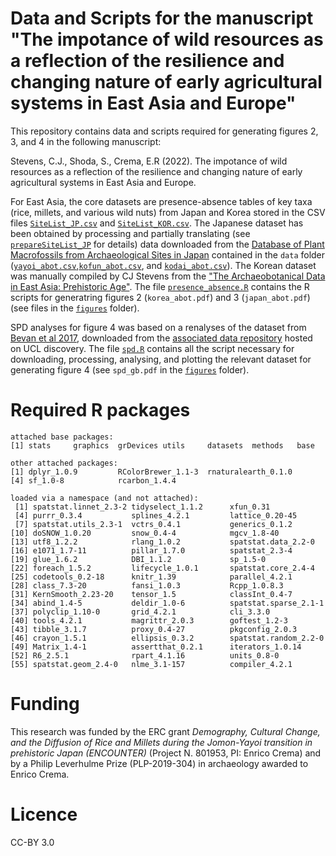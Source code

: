# Data and Scripts for the manuscript "The impotance of wild resources as a reflection of the resilience and changing nature of early agricultural systems in East Asia and Europe"

This repository contains data and scripts required for generating figures 2, 3, and 4 in the following manuscript:

Stevens, C.J., Shoda, S., Crema, E.R (2022). The impotance of wild resources as a reflection of the resilience and changing nature of early agricultural systems in East Asia and Europe.

For East Asia, the core datasets are presence-absence tables of key taxa (rice, millets, and various wild nuts) from Japan and Korea stored in the CSV files [`SiteList_JP.csv`](https://github.com/ercrema/abot_JapanKorea/blob/main/data/SiteList_JP.csv) and [`SiteList_KOR.csv`](https://github.com/ercrema/abot_JapanKorea/blob/main/data/SiteList_KOR.csv). The Japanese dataset has been obtained by processing and partially translating (see [`prepareSiteList_JP`](https://github.com/ercrema/abot_JapanKorea/blob/main/data/prepareSiteList_JP.R) for details) data downloaded from the [Database of Plant Macrofossils from Archaeological Sites in Japan](https://www.rekihaku.ac.jp/up-cgi/login.pl?p=param/issi/db_param) contained in the `data` folder ([`yayoi_abot.csv`](https://github.com/ercrema/abot_JapanKorea/blob/main/data/yayoi_abot.csv),[`kofun_abot.csv`](https://github.com/ercrema/abot_JapanKorea/blob/main/data/kofun_abot.csv), and [`kodai_abot.csv`](https://github.com/ercrema/abot_JapanKorea/blob/main/data/kodai_abot.csv)). The Korean dataset was manually compiled by CJ Stevens from the ["The Archaeobotanical Data in East Asia: Prehistoric Age"](https://portal.nrich.go.kr/kor/originalUsrView.do?menuIdx=565&info_idx=2036&bunya_cd=408).
The file [`presence_absence.R`](https://github.com/ercrema/abot_JapanKorea/blob/main/presence_absence.R) contains the R scripts for generatring figures 2 (`korea_abot.pdf`) and 3 (`japan_abot.pdf`) (see files in the [`figures`](https://github.com/ercrema/abot_JapanKorea/tree/main/figures) folder).

SPD analyses for figure 4 was based on a renalyses of the dataset from [Bevan et al 2017](https://doi.org/10.1073/pnas.1709190114), downloaded from the [associated data repository](https://discovery.ucl.ac.uk/id/eprint/10025178/) hosted on UCL discovery. The file [`spd.R`](https://github.com/ercrema/Stevens_etal_2022/blob/main/spd.R) contains all the script necessary for downloading, processing, analysing, and plotting the relevant dataset for generating figure 4 (see `spd_gb.pdf` in the [`figures`](https://github.com/ercrema/abot_JapanKorea/tree/main/figures) folder).


# Required R packages
```
attached base packages:
[1] stats     graphics  grDevices utils     datasets  methods   base     

other attached packages:
[1] dplyr_1.0.9         RColorBrewer_1.1-3  rnaturalearth_0.1.0
[4] sf_1.0-8            rcarbon_1.4.4      

loaded via a namespace (and not attached):
 [1] spatstat.linnet_2.3-2 tidyselect_1.1.2      xfun_0.31            
 [4] purrr_0.3.4           splines_4.2.1         lattice_0.20-45      
 [7] spatstat.utils_2.3-1  vctrs_0.4.1           generics_0.1.2       
[10] doSNOW_1.0.20         snow_0.4-4            mgcv_1.8-40          
[13] utf8_1.2.2            rlang_1.0.2           spatstat.data_2.2-0  
[16] e1071_1.7-11          pillar_1.7.0          spatstat_2.3-4       
[19] glue_1.6.2            DBI_1.1.2             sp_1.5-0             
[22] foreach_1.5.2         lifecycle_1.0.1       spatstat.core_2.4-4  
[25] codetools_0.2-18      knitr_1.39            parallel_4.2.1       
[28] class_7.3-20          fansi_1.0.3           Rcpp_1.0.8.3         
[31] KernSmooth_2.23-20    tensor_1.5            classInt_0.4-7       
[34] abind_1.4-5           deldir_1.0-6          spatstat.sparse_2.1-1
[37] polyclip_1.10-0       grid_4.2.1            cli_3.3.0            
[40] tools_4.2.1           magrittr_2.0.3        goftest_1.2-3        
[43] tibble_3.1.7          proxy_0.4-27          pkgconfig_2.0.3      
[46] crayon_1.5.1          ellipsis_0.3.2        spatstat.random_2.2-0
[49] Matrix_1.4-1          assertthat_0.2.1      iterators_1.0.14     
[52] R6_2.5.1              rpart_4.1.16          units_0.8-0          
[55] spatstat.geom_2.4-0   nlme_3.1-157          compiler_4.2.1 
```

# Funding
This research was funded by the ERC grant _Demography, Cultural Change, and the Diffusion of Rice and Millets during the Jomon-Yayoi transition in prehistoric Japan (ENCOUNTER)_ (Project N. 801953, PI: Enrico Crema) and by a Philip Leverhulme Prize (PLP-2019-304) in archaeology awarded to Enrico Crema.

# Licence
CC-BY 3.0

